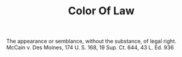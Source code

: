 ---
title: Color Of Law
letter: C
permalink: "/definitions/bld-color-of-law.html"
body: The appearance or semblance, without the substance, of legal right. McCain v.
  Des Moines, 174 U. S. 168, 19 Sup. Ct. 644, 43 L. Ed. 936
published_at: '2018-07-07'
source: Black's Law Dictionary 2nd Ed (1910)
layout: post
---